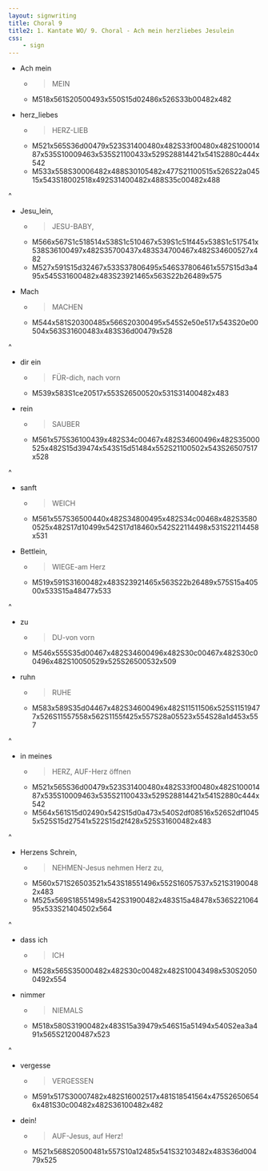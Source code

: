 ```yaml
---
layout: signwriting
title: Choral 9
title2: 1. Kantate WO/ 9. Choral - Ach mein herzliebes Jesulein
css:
    - sign
---
```


<!--
https://www.signbank.org/signpuddle2.0/searchword.php
https://www.sutton-signwriting.io/signmaker
-->


- Ach mein 
  + > MEIN
  + M518x561S20500493x550S15d02486x526S33b00482x482

- herz_liebes  
  + > HERZ-LIEB
  + M521x565S36d00479x523S31400480x482S33f00480x482S10001487x535S10009463x535S21100433x529S28814421x541S2880c444x542
  + M533x558S30006482x488S30105482x477S21100515x526S22a04515x543S18002518x492S31400482x488S35c00482x488

^

- Jesu_lein,
  + > JESU-BABY,
  + M566x567S1c518514x538S1c510467x539S1c51f445x538S1c517541x538S36100497x482S35700437x483S34700467x482S34600527x482
  + M527x591S15d32467x533S37806495x546S37806461x557S15d3a495x545S31600482x483S23921465x563S22b26489x575


- Mach
  + > MACHEN
  + M544x581S20300485x566S20300495x545S2e50e517x543S20e00504x563S31600483x483S36d00479x528

^

- dir ein
  + > FÜR-dich, nach vorn
  + M539x583S1ce20517x553S26500520x531S31400482x483

- rein
  + > SAUBER
  + M561x575S36100439x482S34c00467x482S34600496x482S35000525x482S15d39474x543S15d51484x552S21100502x543S26507517x528

^

- sanft
  + > WEICH
  + M561x557S36500440x482S34800495x482S34c00468x482S35800525x482S17d10499x542S17d18460x542S22114498x531S22114458x531

- Bettlein,
  + > WIEGE-am Herz
  + M519x591S31600482x483S23921465x563S22b26489x575S15a40500x533S15a48477x533

^

- zu
  + > DU-von vorn 
  + M546x555S35d00467x482S34600496x482S30c00467x482S30c00496x482S10050529x525S26500532x509

- ruhn
  + > RUHE
  + M583x589S35d04467x482S34600496x482S11511506x525S11519477x526S11557558x562S1155f425x557S28a05523x554S28a1d453x557

^

- in meines
  + > HERZ, AUF-Herz öffnen
  + M521x565S36d00479x523S31400480x482S33f00480x482S10001487x535S10009463x535S21100433x529S28814421x541S2880c444x542
  + M564x561S15d02490x542S15d0a473x540S2df08516x526S2df10455x525S15d27541x522S15d2f428x525S31600482x483

^

- Herzens Schrein, 
  + > NEHMEN-Jesus nehmen Herz zu, 
  + M560x571S26503521x543S18551496x552S16057537x521S31900482x483
  + M525x569S18551498x542S31900482x483S15a48478x536S22106495x533S21404502x564

^

- dass ich
  + > ICH
  + M528x565S35000482x482S30c00482x482S10043498x530S20500492x554

- nimmer
  + > NIEMALS
  + M518x580S31900482x483S15a39479x546S15a51494x540S2ea3a491x565S21200487x523

^

- vergesse
  + > VERGESSEN
  + M591x517S30007482x482S16002517x481S18541564x475S26506546x481S30c00482x482S36100482x482

- dein!
  + > AUF-Jesus, auf Herz!
  + M521x568S20500481x557S10a12485x541S32103482x483S36d00479x525